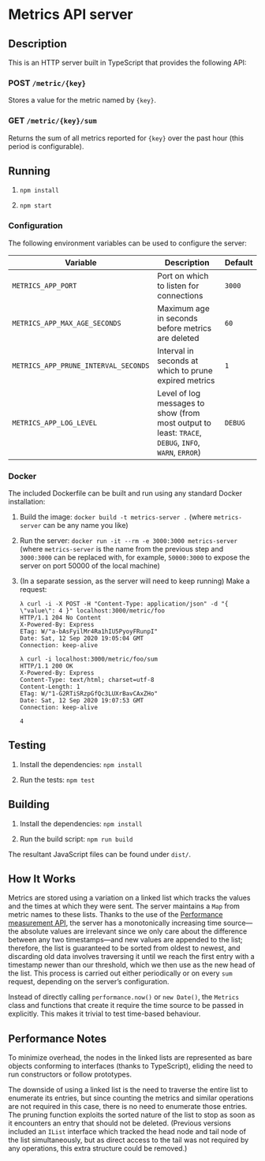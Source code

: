# Metrics API server

## Description

This is an HTTP server built in TypeScript that provides the following
API:

### POST `/metric/{key}`

Stores a value for the metric named by `{key}`.

### GET `/metric/{key}/sum`

Returns the sum of all metrics reported for `{key}` over the past hour
(this period is configurable).

## Running

1. `npm install`

2. `npm start`

### Configuration

The following environment variables can be used to configure the
server:

| Variable | Description | Default |
|----------|-------------|---------|
| `METRICS_APP_PORT` | Port on which to listen for connections | `3000` |
| `METRICS_APP_MAX_AGE_SECONDS` | Maximum age in seconds before metrics are deleted | `60` |
| `METRICS_APP_PRUNE_INTERVAL_SECONDS` | Interval in seconds at which to prune expired metrics | `1` |
| `METRICS_APP_LOG_LEVEL` | Level of log messages to show (from most output to least: `TRACE`, `DEBUG`, `INFO`, `WARN`, `ERROR`) | `DEBUG` |

### Docker

The included Dockerfile can be built and run using any standard Docker
installation:

1. Build the image: `docker build -t metrics-server .` (where
   `metrics-server` can be any name you like)

1. Run the server: `docker run -it --rm -e 3000:3000 metrics-server`
   (where `metrics-server` is the name from the previous step and
   `3000:3000` can be replaced with, for example, `50000:3000` to
   expose the server on port 50000 of the local machine)
   
1. (In a separate session, as the server will need to keep running)
   Make a request:

   ```text
   λ curl -i -X POST -H "Content-Type: application/json" -d "{ \"value\": 4 }" localhost:3000/metric/foo
   HTTP/1.1 204 No Content
   X-Powered-By: Express
   ETag: W/"a-bAsFyilMr4Ra1hIU5PyoyFRunpI"
   Date: Sat, 12 Sep 2020 19:05:04 GMT
   Connection: keep-alive
   
   λ curl -i localhost:3000/metric/foo/sum
   HTTP/1.1 200 OK
   X-Powered-By: Express
   Content-Type: text/html; charset=utf-8
   Content-Length: 1
   ETag: W/"1-G2RTiSRzpGfQc3LUXrBavCAxZHo"
   Date: Sat, 12 Sep 2020 19:07:53 GMT
   Connection: keep-alive
   
   4
   ```

## Testing

1. Install the dependencies: `npm install`

1. Run the tests: `npm test`

## Building

1. Install the dependencies: `npm install`

2. Run the build script: `npm run build`

The resultant JavaScript files can be found under `dist/`.

## How It Works

Metrics are stored using a variation on a linked list which tracks the
values and the times at which they were sent. The server maintains a
`Map` from metric names to these lists. Thanks to the use of the
[Performance measurement API](https://nodejs.org/api/perf_hooks.html),
the server has a monotonically increasing time source—the absolute
values are irrelevant since we only care about the difference between
any two timestamps—and new values are appended to the list; therefore,
the list is guaranteed to be sorted from oldest to newest, and
discarding old data involves traversing it until we reach the first
entry with a timestamp newer than our threshold, which we then use as
the new head of the list. This process is carried out either
periodically or on every `sum` request, depending on the server’s
configuration.

Instead of directly calling `performance.now()` or `new Date()`, the
`Metrics` class and functions that create it require the time source
to be passed in explicitly. This makes it trivial to test time-based
behaviour.

## Performance Notes

To minimize overhead, the nodes in the linked lists are represented as
bare objects conforming to interfaces (thanks to TypeScript), eliding
the need to run constructors or follow prototypes.

The downside of using a linked list is the need to traverse the entire
list to enumerate its entries, but since counting the metrics and
similar operations are not required in this case, there is no need to
enumerate those entries. The pruning function exploits the sorted
nature of the list to stop as soon as it encounters an entry that
should not be deleted. (Previous versions included an `IList`
interface which tracked the head node and tail node of the list
simultaneously, but as direct access to the tail was not required by
any operations, this extra structure could be removed.)
